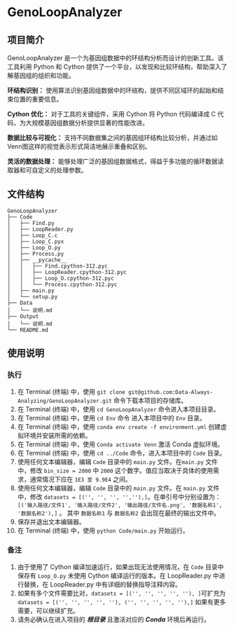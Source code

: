 # GenoLoopAnalyzer
## 项目简介
GenoLoopAnalyzer 是一个为基因组数据中的环结构分析而设计的创新工具。该工具利用 Python 和 Cython 提供了一个平台，以发现和比较环结构，帮助深入了解基因组的组织和功能。

**环结构识别：** 使用算法识别基因组数据中的环结构，提供不同区域环的起始和结束位置的重要信息。

**Cython 优化：** 对于工具的关键组件，采用 Cython 将 Python 代码编译成 C 代码，为大规模基因组数据分析提供显著的性能改进。

**数据比较与可视化：**  支持不同数据集之间的基因组环结构比较分析，并通过如Venn图这样的视觉表示形式简洁地展示重叠和区别。

**灵活的数据处理：**  能够处理广泛的基因组数据格式，得益于多功能的循环数据读取器和可自定义的处理参数。
## 文件结构
    GenoLoopAnalyzer
    ├── Code
    │   ├── Find.py
    │   ├── LoopReader.py
    │   ├── Loop_C.c
    │   ├── Loop_C.pyx
    │   ├── Loop_O.py
    │   ├── Process.py
    │   ├── __pycache__
    │   │   ├── Find.cpython-312.pyc
    │   │   ├── LoopReader.cpython-312.pyc
    │   │   ├── Loop_O.cpython-312.pyc
    │   │   └── Process.cpython-312.pyc
    │   ├── main.py
    │   └── setup.py
    ├── Data
    │   └── 说明.md
    ├── Output
    │   └── 说明.md
    └── README.md

## 使用说明
### 执行
1. 在 Terminal (终端) 中，使用 `git clone git@github.com:Data-Always-Analyzing/GenoLoopAnalyzer.git` 命令下载本项目的存储库。
2. 在 Terminal (终端) 中，使用 `cd GenoLoopAnalyzer` 命令进入本项目目录。
3. 在 Terminal (终端) 中，使用 `cd Env` 命令 进入本项目中的 `Env` 目录。
4. 在 Terminal (终端) 中，使用 `conda env create -f environment.yml` 创建虚拟环境并安装所需的依赖。
5. 在 Terminal (终端) 中，使用 `Conda activate Venn` 激活 Conda 虚拟环境。
6. 在 Terminal (终端) 中，使用 `cd ../Code` 命令，进入本项目中的 `Code` 目录。
7. 使用任何文本编辑器，编辑 `Code` 目录中的 `main.py` 文件。在`main.py` 文件中，修改 `bin_size = 2000` 中 `2000` 这个数字。值应当取决于具体的使用需求，通常情况下应在 `1E3 至 9.9E4` 之间。
8. 使用任何文本编辑器，编辑 `Code` 目录中的 `main.py` 文件。在 `main.py` 文件中，修改 `datasets = [('', '', '', '',''),]`。在单引号中分别设置为：`[('输入路径/文件1', '输入路径/文件2', '输出路径/文件名.png', '数据名称1', '数据名称2'),]` 。 其中 `数据名称1` 与 `数据名称2` 会出现在最终的输出文件中。
9. 保存并退出文本编辑器。
10. 在 Terminal (终端) 中，使用 `python Code/main.py` 开始运行。
### 备注
1. 由于使用了 Cython 编译加速运行，如果出现无法使用情况，在 `Code` 目录中保存有 `Loop_O.py` 未使用 Cython 编译运行的版本。在 LoopReader.py 中进行替换，在  LoopReader.py 中有详细的替换指导注释内容。
2. 如果有多个文件需要比对，`datasets = [('', '', '', '', ''), ]`可扩充为 `datasets = [('', '', '', '', ''), ('', '', '', '', ''),]` 如果有更多需要，可以继续扩充。
3. 请务必确认在进入项目的 ***根目录*** 且激活对应的 ***Conda*** 环境后再运行。

